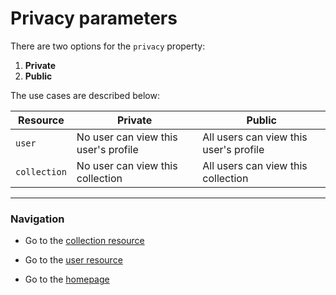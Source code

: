 # Privacy parameters
There are two options for the `privacy` property:
1. **Private**
2. **Public**

The use cases are described below:

| Resource | Private | Public |
| ------------- | ----------- | ----------- |
| `user` | No user can view this user's profile | All users can view this user's profile |
| `collection` |  No user can view this collection | All users can view this collection  |

---
### Navigation
* Go to the [collection resource](./collections.md)

* Go to the [user resource](./user.md)

* Go to the [homepage](https://cnjoyce1225.github.io/the-archivist/)
